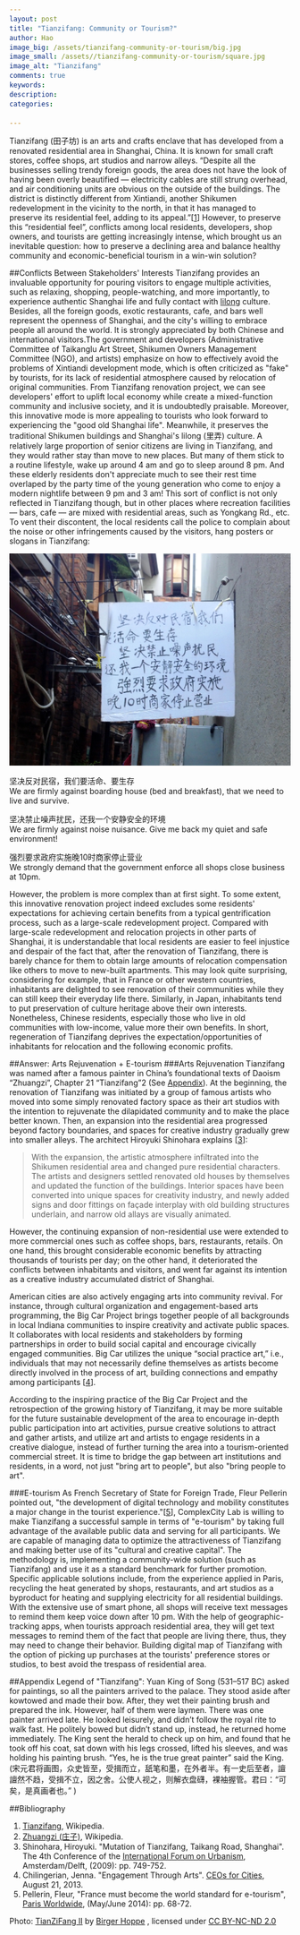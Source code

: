 ```yaml
---
layout: post
title: "Tianzifang: Community or Tourism?"
author: Hao
image_big: /assets/tianzifang-community-or-tourism/big.jpg
image_small: /assets//tianzifang-community-or-tourism/square.jpg
image_alt: "Tianzifang"
comments: true
keywords:
description:
categories:

---
```


Tianzifang (田子坊) is an arts and crafts enclave that has developed from a renovated residential area in Shanghai, China. It is known for small craft stores, coffee shops, art studios and narrow alleys. “Despite all the businesses selling trendy foreign goods, the area does not have the look of having been overly beautified — electricity cables are still strung overhead, and air conditioning units are obvious on the outside of the buildings. The district is distinctly different from Xintiandi, another Shikumen redevelopment in the vicinity to the north, in that it has managed to preserve its residential feel, adding to its appeal.”\[[1](#1)\] However, to preserve this “residential feel”, conflicts among local residents, developers, shop owners, and tourists are getting increasingly intense, which brought us an inevitable question: how to preserve a declining area and balance healthy community and economic-beneficial tourism in a win-win solution?

##Conflicts Between Stakeholders' Interests
Tianzifang provides an invaluable opportunity for pouring visitors to engage multiple activities, such as relaxing, shopping, people-watching, and more importantly, to experience authentic Shanghai life and fully contact with [lilong](http://en.wikipedia.org/wiki/Longtang) culture. Besides, all the foreign goods, exotic restaurants, cafe, and bars well represent the openness of Shanghai, and the city's willing to embrace people all around the world. It is strongly appreciated by both Chinese and international visitors.The government and developers (Administrative Committee of Taikanglu Art Street, Shikumen Owners Management Committee (NGO), and artists) emphasize on how to effectively avoid the problems of Xintiandi development mode, which is often criticized as "fake" by tourists, for its lack of residential atmosphere caused by relocation of original communities. From Tianzifang renovation project, we can see developers' effort to uplift local economy while create a mixed-function community and inclusive society, and it is undoubtedly praisable. Moreover, this innovative mode is more appealing to tourists who look forward to experiencing the "good old Shanghai life". Meanwhile, it preserves the traditional Shikumen buildings and Shanghai's lilong (里弄) culture.  A relatively large proportion of senior citizens are living in Tianzifang, and they would rather stay than move to new places. But many of them stick to a routine lifestyle, wake up around 4 am and go to sleep around 8 pm. And these elderly residents don't appreciate much to see their rest time overlaped by the party time of the young generation who come to enjoy a modern nightlife between 9 pm and 3 am! This sort of conflict is not only reflected in Tianzifang though, but in other places where recreation facilities — bars, cafe — are mixed with residential areas, such as Yongkang Rd., etc. To vent their discontent, the local residents call the police to complain about the noise or other infringements caused by the visitors, hang posters or slogans in Tianzifang:

<div style="margin-bottom:1em" class="clearfix">
<img src="/assets/tianzifang-community-or-tourism/poster.jpg" alt="My helpful screenshot" class="post-img" />
<p>坚决反对民宿，我们要活命、要生存<br/>We are firmly against boarding house (bed and breakfast), that we need to live and survive.</p>
<p>坚决禁止噪声扰民，还我一个安静安全的环境<br/>We are firmly against noise nuisance. Give me back my quiet and safe environment!</p>
<p>强烈要求政府实施晚10时商家停止营业<br/>We strongly demand that the government enforce all shops close business at 10pm.</p>
</div>

However, the problem is more complex than at first sight. To some extent, this innovative renovation project indeed excludes some residents' expectations for achieving certain benefits from a typical gentrification process, such as a large-scale redevelopment project. Compared with large-scale redevelopment and relocation projects in other parts of Shanghai, it is understandable that local residents are easier to feel injustice and despair of the fact that, after the renovation of Tianzifang, there is barely chance for them to obtain large amounts of relocation compensation like others to move to new-built apartments. This may look quite surprising, considering for example, that in France or other western countries, inhabitants are delighted to see renovation of their communities while they can still keep their everyday life there. Similarly, in Japan, inhabitants tend to put preservation of culture heritage above their own interests. Nonetheless, Chinese residents, especially those who live in old communities with low-income, value more their own benefits. In short, regeneration of Tianzifang deprives the expectation/opportunities of inhabitants for relocation and the following economic profits. 

##Answer: Arts Rejuvenation + E-tourism
###Arts Rejuvenation
Tianzifang was named after a famous painter in China’s foundational texts of Daoism “Zhuangzi”, Chapter 21 “Tianzifang”2 (See [Appendix](#appendix)). At the beginning, the renovation of Tianzifang was initiated by a group of famous artists who moved into some simply renovated factory space as their art studios with the intention to rejuvenate the dilapidated community and to make the place better known. Then, an expansion into the residential area progressed beyond factory boundaries, and spaces for creative industry gradually grew into smaller alleys. The architect Hiroyuki Shinohara explains \[[3](#3)\]:

>With the expansion, the artistic atmosphere infiltrated into the Shikumen residential area and changed pure residential characters. The artists and designers settled renovated old houses by themselves and updated the function of the buildings. Interior spaces have been converted into unique spaces for creativity industry, and newly added signs and door fittings on façade interplay with old building structures underlain, and narrow old allays are visually animated.

However, the continuing expansion of non-residential use were extended to more commercial ones such as coffee shops, bars, restaurants, retails. On one hand, this brought considerable economic benefits by attracting thousands of tourists per day; on the other hand, it deteriorated the conflicts between inhabitants and visitors, and went far against its intention as a creative industry accumulated district of Shanghai.

American cities are also actively engaging arts into community revival. For instance, through cultural organization and engagement-based arts programming, the Big Car Project brings together people of all backgrounds in local Indiana communities to inspire creativity and activate public spaces. It collaborates with local residents and stakeholders by forming partnerships in order to build social capital and encourage civically engaged communities. Big Car utilizes the unique “social practice art,” i.e., individuals that may not necessarily define themselves as artists become directly involved in the process of art, building connections and empathy among participants \[[4](#4)\].
  
According to the inspiring practice of the Big Car Project and the retrospection of the growing history of Tianzifang, it may be more suitable for the future sustainable development of the area to encourage in-depth public participation into art activities, pursue creative solutions to attract and gather artists, and utilize art and artists to engage residents in a creative dialogue, instead of further turning the area into a tourism-oriented commercial street. It is time to bridge the gap between art institutions and residents, in a word, not just "bring art to people", but also "bring people to art".

###E-tourism
As French Secretary of State for Foreign Trade, Fleur Pellerin pointed out, "the development of digital technology and mobility constitutes a major change in the tourist experience."\[[5](#5)\], ComplexCity Lab is willing to make Tianzifang a successful sample in terms of "e-tourism" by taking full advantage of the available public data and serving for all participants. We are capable of managing data to optimize the attractiveness of Tianzifang and making better use of its "cultural and creative capital". The methodology is, implementing a community-wide solution (such as Tianzifang) and use it as a standard benchmark for further promotion.
Specific applicable solutions include, from the experience applied in Paris, recycling the heat generated by shops, restaurants, and art studios as a byproduct for heating and supplying electricity for all residential buildings. With the extensive use of smart phone, all shops will receive text messages to remind them keep voice down after 10 pm. With the help of geographic-tracking apps, when tourists approach residential area, they will get text messages to remind them of the fact that people are living there, thus, they may need to change their behavior. Building digital map of Tianzifang with the option of picking up purchases at the tourists' preference stores or studios, to best avoid the trespass of residential area. 

##<a name="appendix"></a>Appendix
Legend of "Tianzifang": Yuan King of Song (531–517 BC) asked for paintings, so all the painters arrived to the palace. They stood aside after kowtowed and made their bow. After, they wet their painting brush and prepared the ink. However, half of them were laymen. There was one painter arrived late. He looked leisurely, and didn’t follow the royal rite to walk fast. He politely bowed but didn’t stand up, instead, he returned home immediately. The King sent the herald to check up on him, and found that he took off his coat, sat down with his legs crossed, lifted his sleeves, and was holding his painting brush. “Yes, he is the true great painter” said the King. (宋元君将画图，众史皆至，受揖而立，舐笔和墨，在外者半。有一史后至者，譠譠然不趋，受揖不立，因之舍。公使人视之，则解衣盘礴，裸袖握管。君曰：“可矣，是真画者也。” )


##Bibliography
1. <a name="1"></a>[Tianzifang](http://en.wikipedia.org/wiki/Tianzifang), Wikipedia.
2. [Zhuangzi (庄子)](http://en.wikipedia.org/wiki/Zhuangzi_\(book\)), Wikipedia.
3. <a name="3"></a>Shinohara, Hiroyuki. "Mutation of Tianzifang, Taikang Road, Shanghai". The 4th Conference of the [International Forum on Urbanism](http://newurbanquestion.ifou.org/proceedings/5%20The%20Transformation%20of%20Urban%20Form/poster%20papers/D039_Hiroyuki_Shinohara_Mutation%20of%20Tianzifang.pdf), Amsterdam/Delft, (2009): pp. 749-752.
4. <a name="4"></a>Chilingerian, Jenna. "Engagement Through Arts". [CEOs for Cities](http://www.ceosforcities.org/blog/engagement-through-arts/), August 21, 2013.
5. <a name="5"></a>Pellerin, Fleur, "France must become the world standard for e-tourism", [Paris Worldwide](http://issuu.com/omegaconseil/docs/adp_paris_world_wide), (May/June 2014): pp. 68-72.

Photo: [TianZiFang II](http://www.flickr.com/photos/birgerhoppe/4729645791) by [Birger Hoppe](https://www.flickr.com/photos/birgerhoppe/) , licensed under [CC BY-NC-ND 2.0](https://creativecommons.org/licenses/by-nc-nd/2.0/)